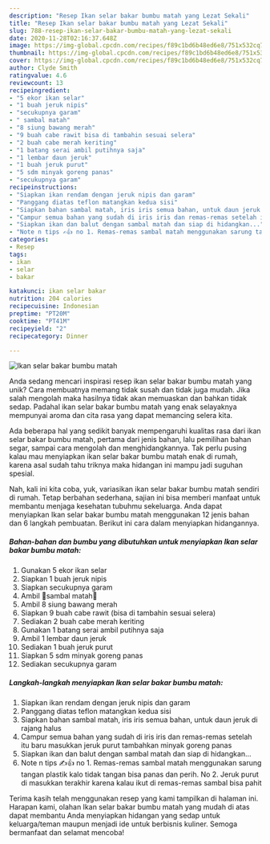 ```yaml
---
description: "Resep Ikan selar bakar bumbu matah yang Lezat Sekali"
title: "Resep Ikan selar bakar bumbu matah yang Lezat Sekali"
slug: 788-resep-ikan-selar-bakar-bumbu-matah-yang-lezat-sekali
date: 2020-11-28T02:16:37.648Z
image: https://img-global.cpcdn.com/recipes/f89c1bd6b48ed6e8/751x532cq70/ikan-selar-bakar-bumbu-matah-foto-resep-utama.jpg
thumbnail: https://img-global.cpcdn.com/recipes/f89c1bd6b48ed6e8/751x532cq70/ikan-selar-bakar-bumbu-matah-foto-resep-utama.jpg
cover: https://img-global.cpcdn.com/recipes/f89c1bd6b48ed6e8/751x532cq70/ikan-selar-bakar-bumbu-matah-foto-resep-utama.jpg
author: Clyde Smith
ratingvalue: 4.6
reviewcount: 13
recipeingredient:
- "5 ekor ikan selar"
- "1 buah jeruk nipis"
- "secukupnya garam"
- " sambal matah"
- "8 siung bawang merah"
- "9 buah cabe rawit bisa di tambahin sesuai selera"
- "2 buah cabe merah keriting"
- "1 batang serai ambil putihnya saja"
- "1 lembar daun jeruk"
- "1 buah jeruk purut"
- "5 sdm minyak goreng panas"
- "secukupnya garam"
recipeinstructions:
- "Siapkan ikan rendam dengan jeruk nipis dan garam"
- "Panggang diatas teflon matangkan kedua sisi"
- "Siapkan bahan sambal matah, iris iris semua bahan, untuk daun jeruk di rajang halus"
- "Campur semua bahan yang sudah di iris iris dan remas-remas setelah itu baru masukkan jeruk purut tambahkan minyak goreng panas"
- "Siapkan ikan dan balut dengan sambal matah dan siap di hidangkan..."
- "Note n tips ✍👍 no 1. Remas-remas sambal matah menggunakan sarung tangan plastik kalo tidak tangan bisa panas dan perih. No 2. Jeruk purut di masukkan terakhir karena kalau ikut di remas-remas sambal bisa pahit"
categories:
- Resep
tags:
- ikan
- selar
- bakar

katakunci: ikan selar bakar 
nutrition: 204 calories
recipecuisine: Indonesian
preptime: "PT20M"
cooktime: "PT41M"
recipeyield: "2"
recipecategory: Dinner

---
```



![Ikan selar bakar bumbu matah](https://img-global.cpcdn.com/recipes/f89c1bd6b48ed6e8/751x532cq70/ikan-selar-bakar-bumbu-matah-foto-resep-utama.jpg)

Anda sedang mencari inspirasi resep ikan selar bakar bumbu matah yang unik? Cara membuatnya memang tidak susah dan tidak juga mudah. Jika salah mengolah maka hasilnya tidak akan memuaskan dan bahkan tidak sedap. Padahal ikan selar bakar bumbu matah yang enak selayaknya mempunyai aroma dan cita rasa yang dapat memancing selera kita.

Ada beberapa hal yang sedikit banyak mempengaruhi kualitas rasa dari ikan selar bakar bumbu matah, pertama dari jenis bahan, lalu pemilihan bahan segar, sampai cara mengolah dan menghidangkannya. Tak perlu pusing kalau mau menyiapkan ikan selar bakar bumbu matah enak di rumah, karena asal sudah tahu triknya maka hidangan ini mampu jadi suguhan spesial.




Nah, kali ini kita coba, yuk, variasikan ikan selar bakar bumbu matah sendiri di rumah. Tetap berbahan sederhana, sajian ini bisa memberi manfaat untuk membantu menjaga kesehatan tubuhmu sekeluarga. Anda dapat menyiapkan Ikan selar bakar bumbu matah menggunakan 12 jenis bahan dan 6 langkah pembuatan. Berikut ini cara dalam menyiapkan hidangannya.

<!--inarticleads1-->

##### Bahan-bahan dan bumbu yang dibutuhkan untuk menyiapkan Ikan selar bakar bumbu matah:

1. Gunakan 5 ekor ikan selar
1. Siapkan 1 buah jeruk nipis
1. Siapkan secukupnya garam
1. Ambil  🌷sambal matah🌷
1. Ambil 8 siung bawang merah
1. Siapkan 9 buah cabe rawit (bisa di tambahin sesuai selera)
1. Sediakan 2 buah cabe merah keriting
1. Gunakan 1 batang serai ambil putihnya saja
1. Ambil 1 lembar daun jeruk
1. Sediakan 1 buah jeruk purut
1. Siapkan 5 sdm minyak goreng panas
1. Sediakan secukupnya garam




<!--inarticleads2-->

##### Langkah-langkah menyiapkan Ikan selar bakar bumbu matah:

1. Siapkan ikan rendam dengan jeruk nipis dan garam
1. Panggang diatas teflon matangkan kedua sisi
1. Siapkan bahan sambal matah, iris iris semua bahan, untuk daun jeruk di rajang halus
1. Campur semua bahan yang sudah di iris iris dan remas-remas setelah itu baru masukkan jeruk purut tambahkan minyak goreng panas
1. Siapkan ikan dan balut dengan sambal matah dan siap di hidangkan...
1. Note n tips ✍👍 no 1. Remas-remas sambal matah menggunakan sarung tangan plastik kalo tidak tangan bisa panas dan perih. No 2. Jeruk purut di masukkan terakhir karena kalau ikut di remas-remas sambal bisa pahit




Terima kasih telah menggunakan resep yang kami tampilkan di halaman ini. Harapan kami, olahan Ikan selar bakar bumbu matah yang mudah di atas dapat membantu Anda menyiapkan hidangan yang sedap untuk keluarga/teman maupun menjadi ide untuk berbisnis kuliner. Semoga bermanfaat dan selamat mencoba!
